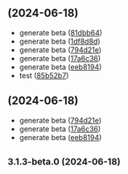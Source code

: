 ##  (2024-06-18)

* generate beta ([81dbb64](https://github.com/robertio4/bloobirds/commit/81dbb64))
* generate beta ([1df8d8d](https://github.com/robertio4/bloobirds/commit/1df8d8d))
* generate beta ([794d21e](https://github.com/robertio4/bloobirds/commit/794d21e))
* generate beta ([17a6c36](https://github.com/robertio4/bloobirds/commit/17a6c36))
* generate beta ([eeb8194](https://github.com/robertio4/bloobirds/commit/eeb8194))
* test ([85b52b7](https://github.com/robertio4/bloobirds/commit/85b52b7))



##  (2024-06-18)

* generate beta ([794d21e](https://github.com/robertio4/bloobirds/commit/794d21e))
* generate beta ([17a6c36](https://github.com/robertio4/bloobirds/commit/17a6c36))
* generate beta ([eeb8194](https://github.com/robertio4/bloobirds/commit/eeb8194))



## <small>3.1.3-beta.0 (2024-06-18)</small>

